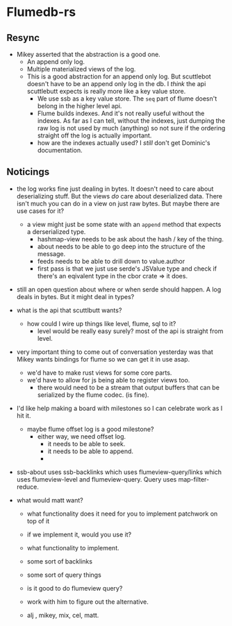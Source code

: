 # Flumedb-rs

## Resync

- Mikey asserted that the abstraction is a good one.
  - An append only log.
  - Multiple materialized views of the log.
  - This is a good abstraction for an append only log. But scuttlebot doesn't have to be an append only log in the db. I _think_ the api scuttlebutt expects is really more like a key value store.
    - We use ssb as a key value store. The `seq` part of flume doesn't belong in the higher level api.
    - Flume builds indexes. And it's not really useful without the indexes. As far as I can tell, without the indexes, just dumping the raw log is not used by much (anything) so not sure if the ordering straight off the log is actually important.
    - how are the indexes actually used? I _still_ don't get Dominic's documentation.


## Noticings

- the log works fine just dealing in bytes. It doesn't need to care about deserializing stuff. But the views _do_ care about deserialized data. There isn't much you can do in a view on just raw bytes. But maybe there are use cases for it?
  - a view might just be some state with an `append` method that expects a derserialized type.
    - hashmap-view needs to be ask about the hash / key of the thing.
    - about needs to be able to go deep into the structure of the message.
    - feeds needs to be able to drill down to value.author
    - first pass is that we just use serde's JSValue type and check if there's an eqivalent type in the cbor crate => it does.

- still an open question about where or when serde should happen. A log deals in bytes. But it might deal in types?

- what is the api that scuttlbutt wants?
  - how could I wire up things like level, flume, sql to it?
    - level would be really easy surely? most of the api is straight from level.


- very important thing to come out of conversation yesterday was that Mikey wants bindings for flume so we can get it in use asap.
  - we'd have to make rust views for some core parts.
  - we'd have to allow for js being able to register views too.
    - there would need to be a stream that output buffers that can be serialized by the flume codec. (is fine).
- I'd like help making a board with milestones so I can celebrate work as I hit it. 
  - maybe flume offset log is a good milestone?
    - either way, we need offset log.
      - it needs to be able to seek.
      - it needs to be able to append.
      - 

- ssb-about uses ssb-backlinks which uses flumeview-query/links which uses flumeview-level and flumeview-query. Query uses map-filter-reduce.

- what would matt want?
  - what functionality does it need for you to implement patchwork on top of it
  - if we implement it, would you use it?
  - what functionality to implement.
  - some sort of backlinks 
  - some sort of query things
  - is it good to do flumeview query?
  - work with him to figure out the alternative.

  - alj , mikey, mix, cel, matt.
 

